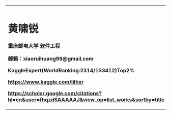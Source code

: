 <div>
<table border="0">
  <tr>
    <td width="100%">
      <h1>黄啸锐</h1>
      <p><b>重庆邮电大学 软件工程</b></p>
      <p><b>邮箱：xiaoruihuang99@gmail.com</b></p>
      <p><b>KaggleExpert(WorldRanking:2314/133412)Top2%<b><p>
      <p><a href="/index-en.html">https://www.kaggle.com/lilhxr</a></p>
      <p><a href="/index-en.html">https://scholar.google.com/citations?hl=en&user=fhqzdSAAAAAJ&view_op=list_works&sortby=title</a></p>
    </td>
    <td width="100%">
    </td>
  </tr>
</table>
</div>
 





















